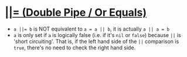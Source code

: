 # [||= (Double Pipe / Or Equals)](http://www.rubyinside.com/what-rubys-double-pipe-or-equals-really-does-5488.html)

-  `a ||= b` is NOT equivalent to `a = a || b`, it is actually `a || a = b`
  -  `a` is only set if `a` is logically false (i.e. if it's `nil` or `false`) because `||` is 'short circuiting'. That is, if the left hand side of the `||` comparison is `true`, there's no need to check the right hand side.
